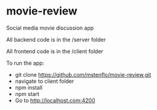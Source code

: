 # movie-review
Social media movie discussion app

All backend code is in the /server folder

All frontend code is in the /client folder

To run the app:
* git clone https://github.com/mstenflo/movie-review.git
* navigate to client folder
* npm install
* npm start
* Go to http://localhost.com:4200
